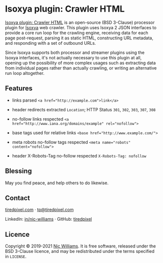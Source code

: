 # Isoxya plugin: Crawler HTML

[Isoxya plugin: Crawler HTML](https://github.com/isoxya/isoxya-plugin-crawler-html) is an open-source (BSD 3-Clause) processor plugin for [Isoxya](https://www.isoxya.com/) web crawler. This plugin uses Isoxya 2 JSON interfaces to provide a core run loop for the crawling engine, receiving data for each page post-request, parsing it as static HTML, constructing URL metadata, and responding with a set of outbound URLs.

Since Isoxya supports both processor and streamer plugins using the Isoxya interfaces, it's not actually necessary to use this plugin at all, opening up the possibility of more complex usages such as extracting data from individual pages rather than actually crawling, or writing an alternative run loop altogether.


## Features

- links parsed
  `<a href="http://example.com">link</a>`

- header redirects extracted
  `Location`; HTTP Status `301`, `302`, `303`, `307`, `308`

- no-follow links respected
  `<a href="http://www.iana.org/domains/example" rel="nofollow">`

- base tags used for relative links
  `<base href="http://www.example.com/">`

- meta robots no-follow tags respected
  `<meta name="robots" content="nofollow">`

- header X-Robots-Tag no-follow respected
  `X-Robots-Tag: nofollow`


## Blessing

May you find peace, and help others to do likewise.


## Contact

[tiredpixel.com](https://www.tiredpixel.com/) · [tp@tiredpixel.com](mailto:tp@tiredpixel.com)

LinkedIn: [in/nic-williams](https://www.linkedin.com/in/nic-williams/) · GitHub: [tiredpixel](https://github.com/tiredpixel)


## Licence

Copyright © 2019-2021 [Nic Williams](https://www.tiredpixel.com/). It is free software, released under the BSD 3-Clause licence, and may be redistributed under the terms specified in `LICENSE`.
